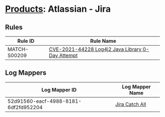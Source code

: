 # [Products](README.md): Atlassian - Jira

## Rules

|Rule ID|Rule Name|
|----|----|
|MATCH-S00209|[CVE-2021-44228 Log4j2 Java Library 0-Day Attempt](../rules/MATCH-S00209.md)|


## Log Mappers

|Log Mapper ID|Log Mapper Name|
|----|----|
|52d91560-eacf-4988-8181-6df2fd952204|[Jira Catch All](../mappings/52d91560-eacf-4988-8181-6df2fd952204.md)|


